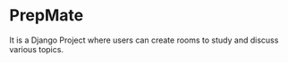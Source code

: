 # PrepMate
It is a Django Project where users can create rooms to study and discuss various topics.
